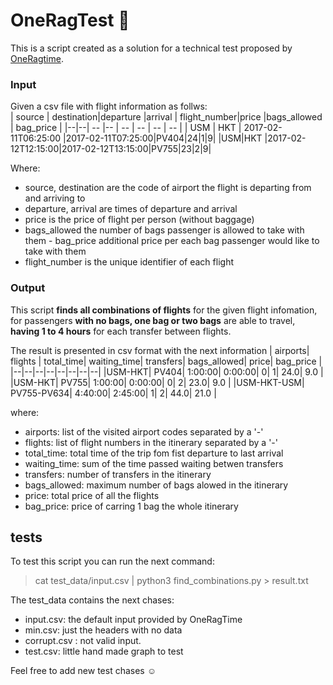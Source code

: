 # OneRagTest :rocket:
This is a script created as a solution for a technical test proposed by [OneRagtime](https://www.oneragtime.com). 

### Input
Given a csv file with flight information as follws:   
| source | destination|departure  |arrival | flight_number|price |bags_allowed | bag_price  |
|--|--| -- |-- | -- | -- | -- | -- |
| USM | HKT | 2017-02-11T06:25:00 |2017-02-11T07:25:00|PV404|24|1|9|
|USM|HKT |2017-02-12T12:15:00|2017-02-12T13:15:00|PV755|23|2|9|

Where:
- source, destination are the code of airport the flight is departing from and arriving to 
- departure, arrival are times of departure and arrival 
- price is the price of flight per person (without baggage) 
- bags_allowed the number of bags passenger is allowed to take with them - bag_price additional price per each bag passenger would like to take with them 
- flight_number is the unique identifier of each flight

### Output
This script  **finds all combinations of flights** for the given flight infomation, for passengers **with no bags, one bag or two bags** are able to travel, **having 1 to 4 hours** for each transfer between flights.

The result is presented in csv format with the next information 
| airports| flights | total_time| waiting_time| transfers| bags_allowed| price| bag_price |
|--|--|--|--|--|--|--|--|
|USM-HKT| PV404| 1:00:00| 0:00:00| 0| 1| 24.0| 9.0 |
|USM-HKT| PV755| 1:00:00| 0:00:00| 0| 2| 23.0| 9.0 |
|USM-HKT-USM| PV755-PV634| 4:40:00| 2:45:00| 1| 2| 44.0| 21.0 |

where:
- airports: list of the visited airport codes separated by a '-'
- flights: list of flight numbers in the itinerary separated by a '-'
- total_time: total time of the trip fom fist departure to last arrival
- waiting_time: sum of the time passed waiting betwen transfers
- transfers: number of transfers in the itinerary
- bags_allowed: maximum number of bags alowed in the itinerary
- price: total price of all the flights 
- bag_price: price of carring 1 bag the whole itinerary


## tests
To test this script you can run the next command:
> cat test_data/input.csv | python3 find_combinations.py > result.txt 

The test_data contains the next chases:
 - input.csv: the default input provided by OneRagTime
 - min.csv: just the headers with no data
 - corrupt.csv : not valid input.
 - test.csv: little hand made graph to test 

Feel free to add new test chases :relaxed: